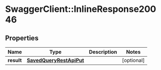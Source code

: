 # SwaggerClient::InlineResponse20046

## Properties
Name | Type | Description | Notes
------------ | ------------- | ------------- | -------------
**result** | [**SavedQueryRestApiPut**](SavedQueryRestApiPut.md) |  | [optional] 

